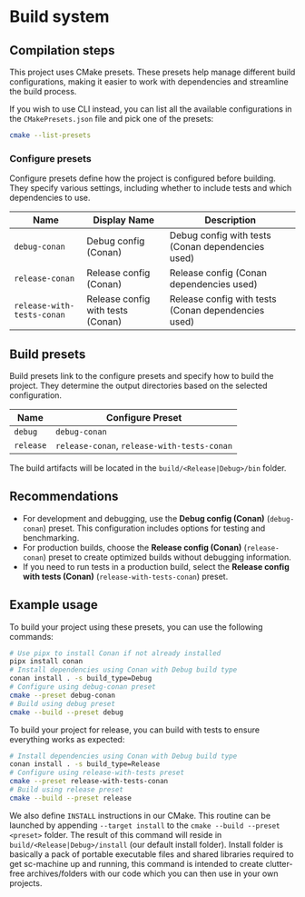 # Build system


## Compilation steps

This project uses CMake presets. These presets help manage different build configurations, making it easier to work with dependencies and streamline the build process.

If you wish to use CLI instead, you can list all the available configurations in the `CMakePresets.json` file and pick one of the presets:

```sh
cmake --list-presets
```

### Configure presets

Configure presets define how the project is configured before building. They specify various settings, including whether to include tests and which dependencies to use.

| **Name**                     | **Display Name**                        | **Description**                                      |
|------------------------------|-----------------------------------------|------------------------------------------------------|
| `debug-conan`                | Debug config (Conan)                    | Debug config with tests (Conan dependencies used)    |
| `release-conan`              | Release config (Conan)                  | Release config (Conan dependencies used)             |
| `release-with-tests-conan`   | Release config with tests (Conan)       | Release config with tests (Conan dependencies used)  |

## Build presets

Build presets link to the configure presets and specify how to build the project. They determine the output directories based on the selected configuration.

| **Name**   | **Configure Preset**                        |
|------------|---------------------------------------------|
| `debug`    | `debug-conan`                               |
| `release`  | `release-conan`, `release-with-tests-conan` |

The build artifacts will be located in the `build/<Release|Debug>/bin` folder.

## Recommendations

- For development and debugging, use the **Debug config (Conan)** (`debug-conan`) preset. This configuration includes options for testing and benchmarking.
- For production builds, choose the **Release config (Conan)** (`release-conan`) preset to create optimized builds without debugging information.
- If you need to run tests in a production build, select the **Release config with tests (Conan)** (`release-with-tests-conan`) preset.

## Example usage

To build your project using these presets, you can use the following commands:

```sh
# Use pipx to install Conan if not already installed
pipx install conan
# Install dependencies using Conan with Debug build type
conan install . -s build_type=Debug
# Configure using debug-conan preset
cmake --preset debug-conan
# Build using debug preset
cmake --build --preset debug
```

To build your project for release, you can build with tests to ensure everything works as expected:

```sh
# Install dependencies using Conan with Debug build type
conan install . -s build_type=Release
# Configure using release-with-tests preset
cmake --preset release-with-tests-conan
# Build using release preset
cmake --build --preset release
```

We also define `INSTALL` instructions in our CMake. This routine can be launched by appending `--target install` to the `cmake --build --preset <preset>` folder. The result of this command will reside in `build/<Release|Debug>/install` (our default install folder). Install folder is basically a pack of portable executable files and shared libraries required to get sc-machine up and running, this command is intended to create clutter-free archives/folders with our code which you can then use in your own projects.
